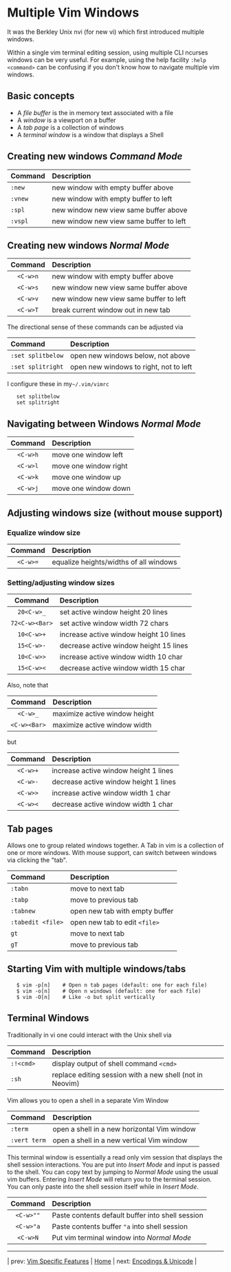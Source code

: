 # Multiple Vim Windows

It was the Berkley Unix nvi (for new vi) which first
introduced multiple windows.

Within a single vim terminal editing session, using multiple
CLI ncurses windows can be very useful.  For example,
using the help facility `:help <command>` can be confusing
if you don't know how to navigate multiple vim windows.

## Basic concepts

* A *file buffer* is the in memory text associated with a file
* A *window* is a viewport on a buffer
* A *tab page* is a collection of windows
* A *terminal window* is a window that displays a Shell

## Creating new windows *Command Mode*

| Command | Description                             |
|:------- |:--------------------------------------- |
| `:new`  | new window with empty buffer above      |
| `:vnew` | new window with empty buffer to left    |
| `:spl`  | new window new view same buffer above   |
| `:vspl` | new window new view same buffer to left |

## Creating new windows *Normal Mode*

| Command  | Description                             |
|:--------:|:--------------------------------------- |
| `<C-w>n` | new window with empty buffer above      |
| `<C-w>s` | new window new view same buffer above   |
| `<C-w>v` | new window new view same buffer to left |
| `<C-w>T` | break current window out in new tab     |

The directional sense of these commands can be adjusted via

| Command           | Description                            |
|:----------------- |:-------------------------------------- |
| `:set splitbelow` | open new windows below, not above      |
| `:set splitright` | open new windows to right, not to left |

I configure these in my`~/.vim/vimrc`

```
   set splitbelow
   set splitright
```

## Navigating between Windows *Normal Mode*

| Command     | Description           |
|:-----------:|:--------------------- |
| `<C-w>h`    | move one window left  |
| `<C-w>l`    | move one window right |
| `<C-w>k`    | move one window up    |
| `<C-w>j`    | move one window down  |

## Adjusting windows size (without mouse support)

### Equalize window size

| Command     | Description                            |
|:-----------:|:-------------------------------------- |
| `<C-w>=`    | equalize heights/widths of all windows |

### Setting/adjusting window sizes

| Command        | Description                            |
|:--------------:|:-------------------------------------- |
| `20<C-w>_`     | set active window height 20 lines      |
| `72<C-w><Bar>` | set active window width 72 chars       |
| `10<C-w>+`     | increase active window height 10 lines |
| `15<C-w>-`     | decrease active window height 15 lines |
| `10<C-w>>`     | increase active window width 10 char   |
| `15<C-w><`     | decrease active window width 15 char   |

Also, note that

| Command      | Description                   |
|:------------:|:----------------------------- |
| `<C-w>_`     | maximize active window height |
| `<C-w><Bar>` | maximize active window width  |

but

| Command  | Description                            |
|:--------:|:-------------------------------------- |
| `<C-w>+` | increase active window height 1 lines  |
| `<C-w>-` | decrease active window height 1 lines  |
| `<C-w>>` | increase active window width 1 char    |
| `<C-w><` | decrease active window width 1 char    |

## Tab pages

Allows one to group related windows together.  A Tab in vim
is a collection of one or more windows.  With mouse support,
can switch between windows via clicking the "tab".

| Command           | Description                    |
|:----------------- |:------------------------------ |
| `:tabn`           | move to next tab               |
| `:tabp`           | move to previous tab           |
| `:tabnew`         | open new tab with empty buffer |
| `:tabedit <file>` | open new tab to edit `<file>`  |
| `gt`              | move to next tab               |
| `gT`              | move to previous tab           |

## Starting Vim with multiple windows/tabs

```
   $ vim -p[n]    # Open n tab pages (default: one for each file)
   $ vim -o[n]    # Open n windows (default: one for each file)
   $ vim -O[n]    # Like -o but split vertically
```

## Terminal Windows

Traditionally in vi one could interact with the Unix shell via

| Command   | Description                                              |
|:--------- |:----------------------------------------                 |
| `:!<cmd>` | display output of shell command `<cmd>`                  |
| `:sh`     | replace editing session with a new shell (not in Neovim) |

Vim allows you to open a shell in a separate Vim Window

| Command      | Description                                 |
|:------------ |:------------------------------------------- |
| `:term`      | open a shell in a new horizontal Vim window |
| `:vert term` | open a shell in a new vertical Vim window   |

This terminal window is essentially a read only vim session that
displays the shell session interactions.  You are put into
*Insert Mode* and input is passed to the shell.  You can copy
text by jumping to *Normal Mode* using the usual vim buffers.
Entering *Insert Mode* will return you to the terminal session.
You can only paste into the shell session itself while in *Insert Mode*.

| Command   | Description                                      |
|:---------:|:------------------------------------------------ |
| `<C-w>""` | Paste contents default buffer into shell session |
| `<C-w>"a` | Paste contents buffer `"a` into shell session    |
| `<C-w>N`  | Put vim terminal window into *Normal Mode*       |

---

| prev: [Vim Specific Features][1] | [Home][2] | next: [Encodings & Unicode][3] |

[1]: vimSpecificFeatures.md
[2]: README.md
[3]: encodingsUnicode.md
